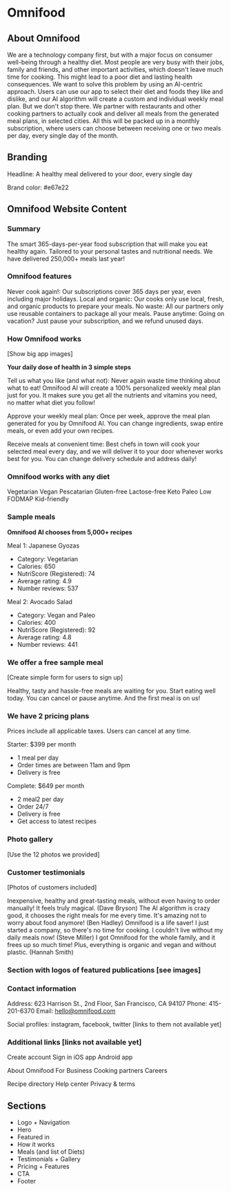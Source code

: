 # Omnifood

## About Omnifood

We are a technology company first, but with a major focus on consumer well-being through a
healthy diet. Most people are very busy with their jobs, family and friends, and other
important activities, which doesn't leave much time for cooking. This might lead to a poor
diet and lasting health consequences. We want to solve this problem by using an AI-centric
approach. Users can use our app to select their diet and foods they like and dislike, and
our AI algorithm will create a custom and individual weekly meal plan. But we don't stop
there. We partner with restaurants and other cooking partners to actually cook and deliver
all meals from the generated meal plans, in selected cities. All this will be packed up in
a monthly subscription, where users can choose between receiving one or two meals per day,
every single day of the month.

## Branding

Headline: A healthy meal delivered to your door, every single day

Brand color: #e67e22

## Omnifood Website Content

### Summary

The smart 365-days-per-year food subscription that will make you eat healthy again.
Tailored to your personal tastes and nutritional needs. We have delivered 250,000+ meals
last year!

### Omnifood features

Never cook again!: Our subscriptions cover 365 days per year, even including major
holidays.
Local and organic: Our cooks only use local, fresh, and organic products to prepare your
meals.
No waste: All our partners only use reusable containers to package all your meals.
Pause anytime: Going on vacation? Just pause your subscription, and we refund unused days.

### How Omnifood works

[Show big app images]

**Your daily dose of health in 3 simple steps**

Tell us what you like (and what not): Never again waste time thinking about what to eat!
Omnifood AI will create a 100% personalized weekly meal plan just for you. It makes sure
you get all the nutrients and vitamins you need, no matter what diet you follow!

Approve your weekly meal plan: Once per week, approve the meal plan generated for you by
Omnifood AI. You can change ingredients, swap entire meals, or even add your own recipes.

Receive meals at convenient time: Best chefs in town will cook your selected meal every
day, and we will deliver it to your door whenever works best for you. You can change
delivery schedule and address daily!

### Omnifood works with any diet

Vegetarian
Vegan
Pescatarian
Gluten-free
Lactose-free
Keto
Paleo
Low FODMAP
Kid-friendly

### Sample meals

**Omnifood AI chooses from 5,000+ recipes**

Meal 1: Japanese Gyozas

- Category: Vegetarian
- Calories: 650
- NutriScore (Registered): 74
- Average rating: 4.9
- Number reviews: 537

Meal 2: Avocado Salad

- Category: Vegan and Paleo
- Calories: 400
- NutriScore (Registered): 92
- Average rating: 4.8
- Number reviews: 441

### We offer a free sample meal

[Create simple form for users to sign up]

Healthy, tasty and hassle-free meals are waiting for you. Start eating well today. You can
cancel or pause anytime. And the first meal is on us!

### We have 2 pricing plans

Prices include all applicable taxes. Users can cancel at any time.

Starter: $399 per month

- 1 meal per day
- Order times are between 11am and 9pm
- Delivery is free

Complete: $649 per month

- 2 meal2 per day
- Order 24/7
- Delivery is free
- Get access to latest recipes

### Photo gallery

[Use the 12 photos we provided]

### Customer testimonials

[Photos of customers included]

Inexpensive, healthy and great-tasting meals, without even having to order manually! It
feels truly magical. (Dave Bryson)
The AI algorithm is crazy good, it chooses the right meals for me every time. It's amazing
not to worry about food anymore! (Ben Hadley)
Omnifood is a life saver! I just started a company, so there's no time for cooking. I
couldn't live without my daily meals now! (Steve Miller)
I got Omnifood for the whole family, and it frees up so much time! Plus, everything is
organic and vegan and without plastic. (Hannah Smith)

### Section with logos of featured publications [see images]

### Contact information

Address: 623 Harrison St., 2nd Floor, San Francisco, CA 94107
Phone: 415-201-6370
Email: hello@omnifood.com

Social profiles: instagram, facebook, twitter [links to them not available yet]

### Additional links [links not available yet]

Create account
Sign in
iOS app
Android app

About Omnifood
For Business
Cooking partners
Careers

Recipe directory
Help center
Privacy & terms


#####

## Sections

- Logo + Navigation
- Hero
- Featured in
- How it works
- Meals (and list of Diets)
- Testimonials + Gallery
- Pricing + Features
- CTA
- Footer